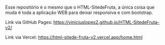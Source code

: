Esse repositório é o mesmo que o HTML-SitedeFruta, a única coisa que muda é toda a aplicação WEB para deixar responsiva e com bootstrap.

Link via GitHub Pages: https://viniciuslopes2.github.io/HTML-SitedeFruta-v2/

Link via Vercel: https://html-sitede-fruta-v2.vercel.app/home.html

